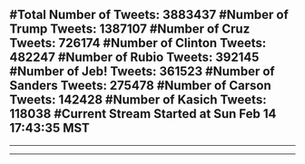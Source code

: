 #Total Number of Tweets: 3883437 
#Number of Trump Tweets: 1387107
#Number of Cruz Tweets: 726174
#Number of Clinton Tweets: 482247
#Number of Rubio Tweets: 392145
#Number of Jeb! Tweets: 361523
#Number of Sanders Tweets: 275478
#Number of Carson Tweets: 142428
#Number of Kasich Tweets: 118038
#Current Stream Started at Sun Feb 14 17:43:35 MST
---
---
---
